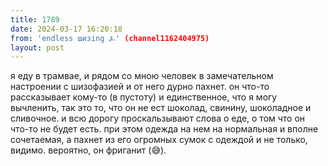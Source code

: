 ```yaml
---
title: 1789
date: 2024-03-17 16:20:18
from: 'endless шизing ⍼' (channel1162404975)
layout: post
---
```


я еду в трамвае, и рядом со мною человек в замечательном настроении с шизофазией и от него дурно пахнет. он что-то рассказывает кому-то (в пустоту) и единственное, что я могу вычленить, так это то, что он не ест шоколад, свинину, шоколадное и сливочное. и всю дорогу проскальзывают слова о еде, о том что он что-то не будет есть. 
при этом одежда на нем на нормальная и вполне сочетаемая, а пахнет из его огромных сумок с одеждой и не только, видимо. вероятно, он фриганит (😅).
